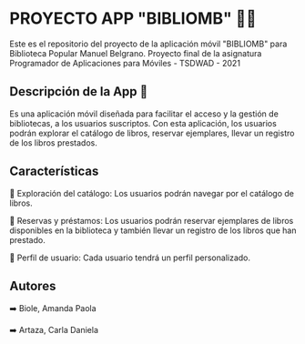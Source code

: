 
# PROYECTO APP "BIBLIOMB" 📱📓

Este es el repositorio del proyecto de la aplicación móvil "BIBLIOMB" para Biblioteca Popular Manuel Belgrano. 
Proyecto final de la asignatura Programador de Aplicaciones para Móviles - TSDWAD - 2021

## Descripción de la App 📱

Es una aplicación móvil diseñada para facilitar el acceso y la gestión de bibliotecas, a los usuarios suscriptos. Con esta aplicación, los usuarios podrán explorar el catálogo de libros, reservar ejemplares, llevar un registro de los libros prestados.

## Características

📓 Exploración del catálogo: Los usuarios podrán navegar por el catálogo  de libros.

📗 Reservas y préstamos: Los usuarios podrán reservar ejemplares de libros disponibles en la biblioteca y también llevar un registro de los libros que han prestado.

📘 Perfil de usuario: Cada usuario tendrá un perfil personalizado.

## Autores

➡️ Biole, Amanda Paola 

➡️ Artaza, Carla Daniela



